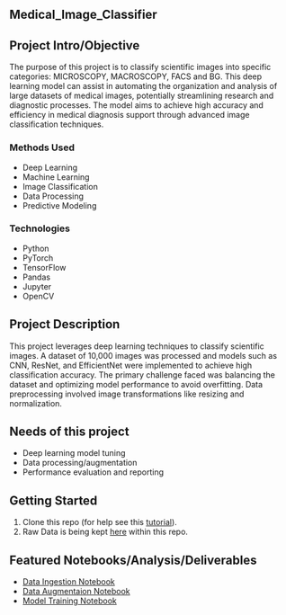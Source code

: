 ## Medical_Image_Classifier

## Project Intro/Objective
The purpose of this project is to classify scientific images into specific categories: MICROSCOPY, MACROSCOPY, FACS and BG. This deep learning model can assist in automating the organization and analysis of large datasets of medical images, potentially streamlining research and diagnostic processes. The model aims to achieve high accuracy and efficiency in medical diagnosis support through advanced image classification techniques.


### Methods Used
* Deep Learning
* Machine Learning
* Image Classification
* Data Processing
* Predictive Modeling

### Technologies
* Python 
* PyTorch
* TensorFlow
* Pandas
* Jupyter
* OpenCV

## Project Description
This project leverages deep learning techniques to classify scientific images. A dataset of 10,000 images was processed and models such as CNN, ResNet, and EfficientNet were implemented to achieve high classification accuracy. The primary challenge faced was balancing the dataset and optimizing model performance to avoid overfitting. Data preprocessing involved image transformations like resizing and normalization.

## Needs of this project
- Deep learning model tuning
- Data processing/augmentation
- Performance evaluation and reporting

## Getting Started

1. Clone this repo (for help see this [tutorial](https://help.github.com/articles/cloning-a-repository/)).
2. Raw Data is being kept [here]((https://github.com/vimal-isi-edu/BioFors)) within this repo.

## Featured Notebooks/Analysis/Deliverables
* [Data Ingestion Notebook](https://github.com/kushpurohit/Medical_Image_Classifier/blob/main/Data_Ingestion.ipynb)
* [Data Augmentaion Notebook](https://github.com/kushpurohit/Medical_Image_Classifier/blob/main/Data_Augmentation.ipynb)
* [Model Training Notebook](https://github.com/kushpurohit/Medical_Image_Classifier/blob/main/ImageClassification.ipynb)

